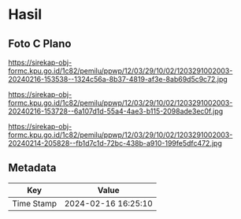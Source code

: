 # Hasil

## Foto C Plano

https://sirekap-obj-formc.kpu.go.id/1c82/pemilu/ppwp/12/03/29/10/02/1203291002003-20240216-153538--1324c56a-8b37-4819-af3e-8ab69d5c9c72.jpg

https://sirekap-obj-formc.kpu.go.id/1c82/pemilu/ppwp/12/03/29/10/02/1203291002003-20240216-153728--6a107d1d-55a4-4ae3-b115-2098ade3ec0f.jpg

https://sirekap-obj-formc.kpu.go.id/1c82/pemilu/ppwp/12/03/29/10/02/1203291002003-20240214-205828--fb1d7c1d-72bc-438b-a910-199fe5dfc472.jpg


## Metadata

| Key        | Value               |
| ---------- | ------------------- |
| Time Stamp | 2024-02-16 16:25:10 |



